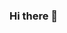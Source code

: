### Hi there 👋

<!--
**Mitroxs/Mitroxs** is a ✨ _special_ ✨ repository because its `README.md` (this file) appears on your GitHub profile.
Lead Developer @Limitless

Snr. Developer @ Limitless

<img src="https://github-readme-stats.vercel.app/api?username=Mitroxs&&show_icons=true&title_color=ffffff&icon_color=bb2acf&text_color=daf7dc&bg_color=151515">


